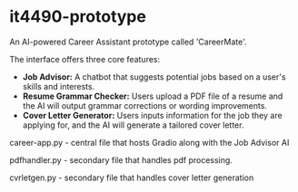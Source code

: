 # it4490-prototype
An AI-powered Career Assistant prototype called 'CareerMate'.

The interface offers three core features:
- **Job Advisor:** A chatbot that suggests potential jobs based on a user's skills and interests.
- **Resume Grammar Checker:** Users upload a PDF file of a resume and the AI will output grammar corrections or wording improvements.
- **Cover Letter Generator:** Users inputs information for the job they are applying for, and the AI will generate a tailored cover letter.

career-app.py - central file that hosts Gradio along with the Job Advisor AI

pdfhandler.py - secondary file that handles pdf processing.

cvrletgen.py - secondary file that handles cover letter generation
